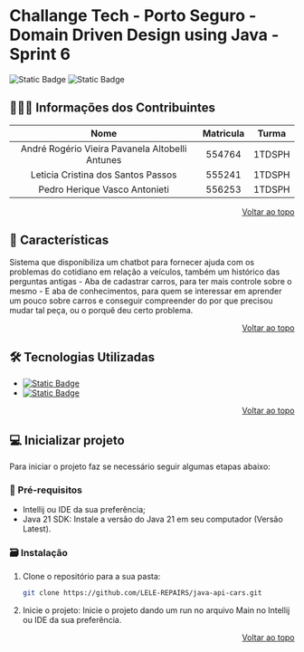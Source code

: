 <a id="readme-top"></a>

# Challange Tech - Porto Seguro - Domain Driven Design using Java - Sprint 6

![Static Badge](https://img.shields.io/badge/build-passing-brightgreen) ![Static Badge](https://img.shields.io/badge/Version-1.0.0-black)

## 🧑‍🤝‍🧑 Informações dos Contribuintes

| Nome | Matricula | Turma |
| :------------: | :------------: | :------------: |
| André Rogério Vieira Pavanela Altobelli Antunes | 554764 | 1TDSPH |
| Leticia Cristina dos Santos Passos | 555241 | 1TDSPH |
| Pedro Herique Vasco Antonieti | 556253 | 1TDSPH |
<p align="right"><a href="#readme-top">Voltar ao topo</a></p>

## 🚩 Características

Sistema que disponibiliza um chatbot para fornecer ajuda com os problemas do cotidiano em relação a veículos, também um histórico das perguntas antigas - Aba de cadastrar carros, para ter mais controle sobre o mesmo - E aba de conhecimentos, para quem se interessar em aprender um pouco sobre carros e conseguir compreender do por que precisou mudar tal peça, ou o porquê deu certo problema.
<p align="right"><a href="#readme-top">Voltar ao topo</a></p>

## 🛠️ Tecnologias Utilizadas

* [![Static Badge](https://img.shields.io/badge/apache_maven-C71A36?style=for-the-badge&logo=apachemaven&logoColor=white)](https://img.shields.io/badge/apache_maven-C71A36?style=for-the-badge&logo=apachemaven&logoColor=white)
* [![Static Badge](https://img.shields.io/badge/Java-323330?style=for-the-badge&logo=Java&logoColor=F7DF1E)](https://img.shields.io/badge/Java-323330?style=for-the-badge&logo=Java&logoColor=F7DF1E)
<p align="right"><a href="#readme-top">Voltar ao topo</a></p>

## 💻 Inicializar projeto

Para iniciar o projeto faz se necessário seguir algumas etapas abaixo:

### 📝 Pré-requisitos
* Intellij ou IDE da sua preferência;
* Java 21 SDK: Instale a versão do Java 21 em seu computador (Versão Latest).

### 🗃️ Instalação
1. Clone o repositório para a sua pasta:
    ```sh
    git clone https://github.com/LELE-REPAIRS/java-api-cars.git
    ```
2. Inicie o projeto:
    Inicie o projeto dando um run no arquivo Main no Intellij ou IDE da sua preferência.
<p align="right"><a href="#readme-top">Voltar ao topo</a></p>
